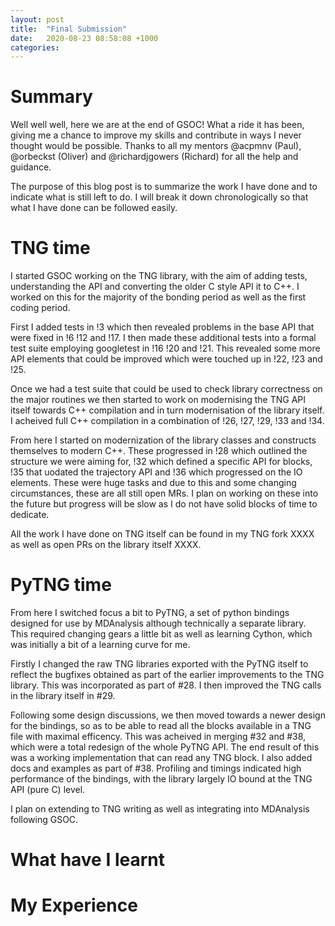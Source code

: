 ```yaml
---
layout: post
title:  "Final Submission"
date:   2020-08-23 08:58:08 +1000
categories: 
---
```


# Summary

Well well well, here we are at the end of GSOC! What a ride it has been, giving
me a chance to improve my skills and contribute in ways I never thought would
be possible. Thanks to all my mentors @acpmnv (Paul), @orbeckst (Oliver) and
@richardjgowers (Richard) for all the help and guidance.

The purpose of this blog post is to summarize the work I have done and to indicate what is still
left to do. I will break it down chronologically so that what I have done can
be followed easily.

# TNG time

I started GSOC working on the TNG library, with the aim of adding tests,
understanding the API and converting the older C style API it to C++.  I worked
on this for the majority of the bonding period as well as the first coding
period.

First I added tests in !3 which then revealed problems in the base API that were fixed in !6 !12
and !17.  I then made these additional tests into a formal test suite employing
googletest in !16 !20 and !21. This revealed some more API elements that could be improved which were
touched up in !22, !23 and !25.

Once we had a test suite that could be used to check library correctness on the
major routines we then started to work on modernising the TNG API itself
towards C++ compilation and in turn modernisation of the library itself. I
acheived full C++ compilation in a combination of !26, !27, !29, !33 and !34. 

From here I started on modernization of the library classes and constructs
themselves to modern C++. These progressed in !28 which outlined the structure we were aiming
for, !32 which defined a specific API for blocks, !35 that uodated the
trajectory API and !36 which progressed on the IO elements. These were huge
tasks and due to this and some changing circumstances, these are all still open
MRs. I plan on working on these into the future but progress will be slow as I
do not have solid blocks of time to dedicate. 

All the work I have done on TNG itself can be found in my TNG fork XXXX as well
as open PRs on the library itself XXXX.


# PyTNG time

From here I switched focus a bit to PyTNG, a set of python bindings designed
for use by MDAnalysis although technically a separate library. This required
changing gears a little bit as well as learning Cython, which was initially a
bit of a learning curve for me. 

Firstly I changed the raw TNG libraries exported with the PyTNG itself to
reflect the bugfixes obtained as part of the earlier improvements to the TNG
library. This was incorporated as part of #28. I then improved the TNG calls in
the library itself in #29.

Following some design discussions, we then moved towards a newer design for the
bindings, so as to be able to read all the blocks available in a TNG file with
maximal efficency. This was acheived in merging #32 and #38, which were a total
redesign of the whole PyTNG API. The end result of this was a working
implementation that can read any TNG block. I also added docs and examples as
part of #38. Profiling and timings indicated high performance of the bindings,
with the library largely IO bound at the TNG API (pure C) level.

I plan on extending to TNG writing as well as integrating into MDAnalysis
following GSOC.

# What have I learnt

# My Experience




